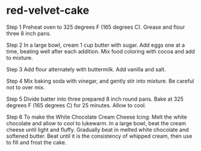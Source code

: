 # red-velvet-cake
Step 1
Preheat oven to 325 degrees F (165 degrees C). Grease and flour three 8 inch pans.

Step 2
In a large bowl, cream 1 cup butter with sugar. Add eggs one at a time, beating well after each addition. Mix food coloring with cocoa and add to mixture.

Step 3
Add flour alternately with buttermilk. Add vanilla and salt.

Step 4
Mix baking soda with vinegar, and gently stir into mixture. Be careful not to over mix.

Step 5
Divide batter into three prepared 8 inch round pans. Bake at 325 degrees F (165 degrees C) for 25 minutes. Allow to cool.

Step 6
To make the White Chocolate Cream Cheese Icing: Melt the white chocolate and allow to cool to lukewarm. In a large bowl, beat the cream cheese until light and fluffy. Gradually beat in melted white chocolate and softened butter. Beat until it is the consistency of whipped cream, then use to fill and frost the cake.

